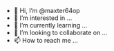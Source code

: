 - 👋 Hi, I’m @maxter64op
- 👀 I’m interested in ...
- 🌱 I’m currently learning ...
- 💞️ I’m looking to collaborate on ...
- 📫 How to reach me ...

<!---
maxter64op/maxter64op is a ✨ special ✨ repository because its `README.md` (this file) appears on your GitHub profile.
You can click the Preview link to take a look at your changes.
--->
